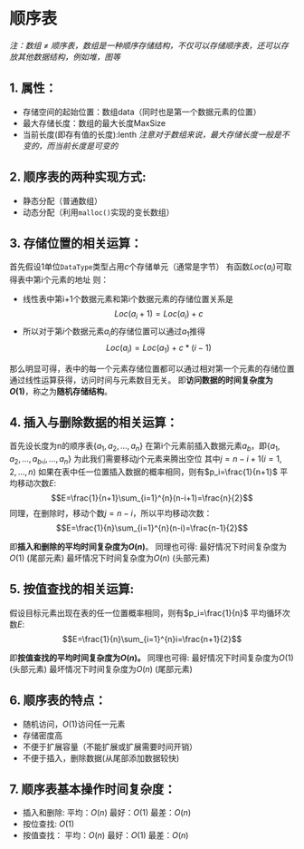 # 顺序表
*注：数组 ≠ 顺序表，数组是一种顺序存储结构，不仅可以存储顺序表，还可以存放其他数据结构，例如堆，图等*

## 1. 属性：
* 存储空间的起始位置：数组data（同时也是第一个数据元素的位置）
* 最大存储长度：数组的最大长度MaxSize
* 当前长度(即存有值的长度):lenth
*注意对于数组来说，最大存储长度一般是不变的，而当前长度是可变的*

## 2. 顺序表的两种实现方式:
* 静态分配（普通数组）
* 动态分配（利用`malloc()`实现的变长数组）

## 3. 存储位置的相关运算：
首先假设1单位`DataType`类型占用$c$个存储单元（通常是字节）
有函数$Loc(a_i)$可取得表中第i个元素的地址
则：
* 线性表中第i+1个数据元素和第i个数据元素的存储位置关系是$$Loc(a_i+1) = Loc(a_i)+c$$
* 所以对于第$i$个数据元素$a_i$的存储位置可以通过$a_1$推得$$Loc(a_i) = Loc(a_1)+c * (i-1)$$

那么明显可得，表中的每一个元素存储位置都可以通过相对第一个元素的存储位置通过线性运算获得，访问时间与元素数目无关。
即**访问数据的时间复杂度为$O(1)$**，称之为**随机存储结构**。

## 4. 插入与删除数据的相关运算：
首先设长度为n的顺序表$\{a_1,a_2,...,a_n\}$
在第i个元素前插入数据元素$a_b$，即$\{a_1,a_2,...,a_b,_i,...,a_n\}$
为此我们需要移动$j$个元素来腾出空位
其中$j=n-i+1 (i = 1,2,...,n)$
如果在表中任一位置插入数据的概率相同，则有$p_i=\frac{1}{n+1}$
平均移动次数$E$:$$E=\frac{1}{n+1}\sum_{i=1}^{n}(n-i+1)=\frac{n}{2}$$
同理，在删除时，移动个数$j=n-i$，所以平均移动次数：$$E=\frac{1}{n}\sum_{i=1}^{n}(n-i)=\frac{n-1}{2}$$
	
即**插入和删除的平均时间复杂度为$O(n)$**。
同理也可得:
最好情况下时间复杂度为$O(1)$ (尾部元素)
最坏情况下时间复杂度为$O(n)$ (头部元素)

## 5. 按值查找的相关运算:
假设目标元素出现在表的任一位置概率相同，则有$p_i=\frac{1}{n}$
平均循环次数$E$:$$E=\frac{1}{n}\sum_{i=1}^{n}i=\frac{n+1}{2}$$
	
即**按值查找的平均时间复杂度为$O(n)$。**
同理也可得:
最好情况下时间复杂度为$O(1)$ (头部元素)
最坏情况下时间复杂度为$O(n)$ (尾部元素)
	
## 6. 顺序表的特点：
* 随机访问，$O(1)$访问任一元素
* 存储密度高
* 不便于扩展容量（不能扩展或扩展需要时间开销）
* 不便于插入，删除数据(从尾部添加数据较快)

## 7. 顺序表基本操作时间复杂度：
* 插入和删除:
	平均：$O(n)$
	最好：$O(1)$
	最差：$O(n)$
* 按位查找: $O(1)$
* 按值查找：
	平均：$O(n)$
	最好：$O(1)$
	最差：$O(n)$